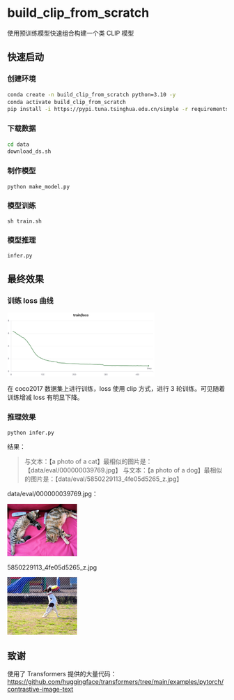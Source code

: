 # build_clip_from_scratch
使用预训练模型快速组合构建一个类 CLIP 模型



## 快速启动

### 创建环境

```sh
conda create -n build_clip_from_scratch python=3.10 -y
conda activate build_clip_from_scratch
pip install -i https://pypi.tuna.tsinghua.edu.cn/simple -r requirements.txt
```



### 下载数据

```sh
cd data
download_ds.sh
```



### 制作模型

```
python make_model.py
```



### 模型训练

```
sh train.sh
```



### 模型推理

```
infer.py
```



## 最终效果

### 训练 loss 曲线

<img src="./asset/SwanLab-Chart_2025-8-28_16_02_53.png" alt="SwanLab-Chart_2025-8-28_16_02_53" style="zoom:33%;" />

在 coco2017 数据集上进行训练，loss 使用 clip 方式，进行 3 轮训练。可见随着训练增减 loss 有明显下降。

### 推理效果

```
python infer.py
```

结果：

> 与文本：【a photo of a cat】最相似的图片是：【data/eval/000000039769.jpg】
> 与文本：【a photo of a dog】最相似的图片是：【data/eval/5850229113_4fe05d5265_z.jpg】

data/eval/000000039769.jpg：

<img src="./asset/000000039769.jpg" alt="000000039769" style="zoom:25%;" />

5850229113_4fe05d5265_z.jpg



<img src="./asset/5850229113_4fe05d5265_z.jpg" alt="5850229113_4fe05d5265_z" style="zoom:25%;" />

## 致谢

使用了 Transformers 提供的大量代码：https://github.com/huggingface/transformers/tree/main/examples/pytorch/contrastive-image-text